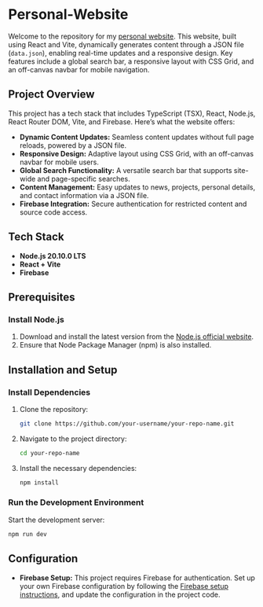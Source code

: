 # Personal-Website

Welcome to the repository for my [personal website](https://bprall.github.io). This website, built using React and Vite, dynamically generates content through a JSON file (`data.json`), enabling real-time updates and a responsive design. Key features include a global search bar, a responsive layout with CSS Grid, and an off-canvas navbar for mobile navigation.

## Project Overview

This project has a tech stack that includes TypeScript (TSX), React, Node.js, React Router DOM, Vite, and Firebase. Here’s what the website offers:

- **Dynamic Content Updates:** Seamless content updates without full page reloads, powered by a JSON file.
- **Responsive Design:** Adaptive layout using CSS Grid, with an off-canvas navbar for mobile users.
- **Global Search Functionality:** A versatile search bar that supports site-wide and page-specific searches.
- **Content Management:** Easy updates to news, projects, personal details, and contact information via a JSON file.
- **Firebase Integration:** Secure authentication for restricted content and source code access.

## Tech Stack

- **Node.js 20.10.0 LTS**
- **React + Vite**
- **Firebase**

## Prerequisites

### Install Node.js

1. Download and install the latest version from the [Node.js official website](https://nodejs.org/en).
2. Ensure that Node Package Manager (npm) is also installed.

## Installation and Setup

### Install Dependencies

1. Clone the repository:
    ```bash
    git clone https://github.com/your-username/your-repo-name.git
    ```
2. Navigate to the project directory:
    ```bash
    cd your-repo-name
    ```
3. Install the necessary dependencies:
    ```bash
    npm install
    ```

### Run the Development Environment

Start the development server:
```bash
npm run dev
```

## Configuration 
- **Firebase Setup:** This project requires Firebase for authentication. Set up your own Firebase configuration by following the [Firebase setup instructions](https://firebase.google.com/docs/web/setup), and update the configuration in the project code.

